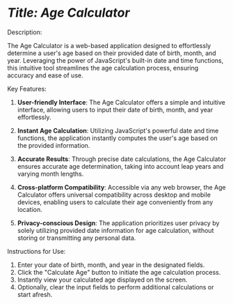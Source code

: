 # ***Title: Age Calculator***

Description:

The Age Calculator is a web-based application designed to effortlessly determine a user's age based on their provided date of birth, month, and year. Leveraging the power of JavaScript's built-in date and time functions, this intuitive tool streamlines the age calculation process, ensuring accuracy and ease of use.

Key Features:

1. **User-friendly Interface**: The Age Calculator offers a simple and intuitive interface, allowing users to input their date of birth, month, and year effortlessly.

2. **Instant Age Calculation**: Utilizing JavaScript's powerful date and time functions, the application instantly computes the user's age based on the provided information.

3. **Accurate Results**: Through precise date calculations, the Age Calculator ensures accurate age determination, taking into account leap years and varying month lengths.

4. **Cross-platform Compatibility**: Accessible via any web browser, the Age Calculator offers universal compatibility across desktop and mobile devices, enabling users to calculate their age conveniently from any location.

5. **Privacy-conscious Design**: The application prioritizes user privacy by solely utilizing provided date information for age calculation, without storing or transmitting any personal data.

Instructions for Use:

1. Enter your date of birth, month, and year in the designated fields.
2. Click the "Calculate Age" button to initiate the age calculation process.
3. Instantly view your calculated age displayed on the screen.
4. Optionally, clear the input fields to perform additional calculations or start afresh.

